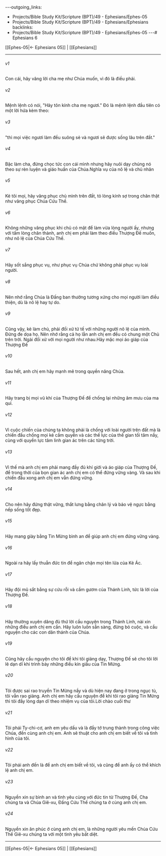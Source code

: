 ---outgoing_links:
  - Projects/Bible Study Kit/Scripture (BPT)/49 - Ephesians/Ephes-05
  - Projects/Bible Study Kit/Scripture (BPT)/49 - Ephesians/Ephesians
backlinks:
  - Projects/Bible Study Kit/Scripture (BPT)/49 - Ephesians/Ephes-05
---# Ephesians 6

[[Ephes-05|← Ephesians 05]] | [[Ephesians]]
***



###### v1 
Con cái, hãy vâng lời cha mẹ như Chúa muốn, vì đó là điều phải. 

###### v2 
Mệnh lệnh có nói, "Hãy tôn kính cha mẹ ngươi." Đó là mệnh lệnh đầu tiên có một lời hứa kèm theo: 

###### v3 
"thì mọi việc ngươi làm đều suông sẻ và ngươi sẽ được sống lâu trên đất." 

###### v4 
Bậc làm cha, đừng chọc tức con cái mình nhưng hãy nuôi dạy chúng nó theo sự rèn luyện và giáo huấn của Chúa.Nghĩa vụ của nô lệ và chủ nhân 

###### v5 
Kẻ tôi mọi, hãy vâng phục chủ mình trên đất, tỏ lòng kính sợ trong chân thật như vâng phục Chúa Cứu Thế. 

###### v6 
Không những vâng phục khi chủ có mặt để làm vừa lòng người ấy, nhưng với tấm lòng chân thành, anh chị em phải làm theo điều Thượng Đế muốn, như nô lệ của Chúa Cứu Thế. 

###### v7 
Hãy sốt sắng phục vụ, như phục vụ Chúa chứ không phải phục vụ loài người. 

###### v8 
Nên nhớ rằng Chúa là Đấng ban thưởng tương xứng cho mọi người làm điều thiện, dù là nô lệ hay tự do. 

###### v9 
Cũng vậy, kẻ làm chủ, phải đối xử tử tế với những người nô lệ của mình. Đừng đe dọa họ. Nên nhớ rằng cả họ lẫn anh chị em đều có chung một Chủ trên trời. Ngài đối xử với mọi người như nhau.Hãy mặc mọi áo giáp của Thượng Đế 

###### v10 
Sau hết, anh chị em hãy mạnh mẽ trong quyền năng Chúa. 

###### v11 
Hãy trang bị mọi vũ khí của Thượng Đế để chống lại những âm mưu của ma quỉ. 

###### v12 
Vì cuộc chiến của chúng ta không phải là chống với loài người trên đất mà là chiến đấu chống mọi kẻ cầm quyền và các thế lực của thế gian tối tăm nầy, cùng với quyền lực tâm linh gian ác trên các từng trời. 

###### v13 
Vì thế mà anh chị em phải mang đầy đủ khí giới và áo giáp của Thượng Đế, để trong thời của bọn gian ác anh chị em có thể đứng vững vàng. Và sau khi chiến đấu xong anh chị em vẫn đứng vững. 

###### v14 
Cho nên hãy đứng thật vững, thắt lưng bằng chân lý và bảo vệ ngực bằng nếp sống tốt đẹp. 

###### v15 
Hãy mang giày bằng Tin Mừng bình an để giúp anh chị em đứng vững vàng. 

###### v16 
Ngoài ra hãy lấy thuẫn đức tin để ngăn chặn mọi tên lửa của Kẻ Ác. 

###### v17 
Hãy đội mũ sắt bằng sự cứu rỗi và cầm gươm của Thánh Linh, tức là lời của Thượng Đế. 

###### v18 
Hãy thường xuyên dâng đủ thứ lời cầu nguyện trong Thánh Linh, nài xin những điều anh chị em cần. Hãy luôn luôn sẵn sàng, đừng bỏ cuộc, và cầu nguyện cho các con dân thánh của Chúa. 

###### v19 
Cũng hãy cầu nguyện cho tôi để khi tôi giảng dạy, Thượng Đế sẽ cho tôi lời lẽ dạn dĩ khi trình bày những điều kín giấu của Tin Mừng. 

###### v20 
Tôi được sai rao truyền Tin Mừng nầy và dù hiện nay đang ở trong ngục tù, tôi vẫn rao giảng. Anh chị em hãy cầu nguyện để khi tôi rao giảng Tin Mừng thì tôi đầy lòng dạn dĩ theo nhiệm vụ của tôi.Lời chào cuối thư 

###### v21 
Tôi phái Ty-chi-cơ, anh em yêu dấu và là đầy tớ trung thành trong công việc Chúa, đến cùng anh chị em. Anh sẽ thuật cho anh chị em biết về tôi và tình hình của tôi. 

###### v22 
Tôi phái anh đến là để anh chị em biết về tôi, và cũng để anh ấy có thể khích lệ anh chị em. 

###### v23 
Nguyền xin sự bình an và tình yêu cùng với đức tin từ Thượng Đế, Cha chúng ta và Chúa Giê-xu, Đấng Cứu Thế chúng ta ở cùng anh chị em. 

###### v24 
Nguyền xin ân phúc ở cùng anh chị em, là những người yêu mến Chúa Cứu Thế Giê-xu chúng ta với một tình yêu bất diệt.

***
[[Ephes-05|← Ephesians 05]] | [[Ephesians]]
